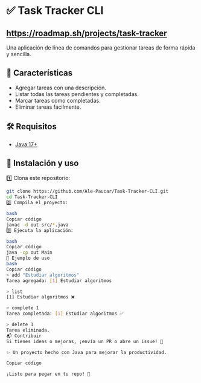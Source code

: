 # ✅ Task Tracker CLI  
## https://roadmap.sh/projects/task-tracker
Una aplicación de línea de comandos para gestionar tareas de forma rápida y sencilla.  

## 📌 Características  
- Agregar tareas con una descripción.  
- Listar todas las tareas pendientes y completadas.  
- Marcar tareas como completadas.  
- Eliminar tareas fácilmente.  

## 🛠 Requisitos  
- [Java 17+](https://www.oracle.com/java/technologies/javase/jdk17-archive-downloads.html)  

## 🚀 Instalación y uso  
1️⃣ Clona este repositorio:  
   ```bash
   git clone https://github.com/Ale-Paucar/Task-Tracker-CLI.git
   cd Task-Tracker-CLI
2️⃣ Compila el proyecto:

bash
Copiar código
javac -d out src/*.java
3️⃣ Ejecuta la aplicación:

bash
Copiar código
java -cp out Main
📖 Ejemplo de uso
bash
Copiar código
> add "Estudiar algoritmos"
Tarea agregada: [1] Estudiar algoritmos

> list
[1] Estudiar algoritmos ❌

> complete 1
Tarea completada: [1] Estudiar algoritmos ✅

> delete 1
Tarea eliminada.
📬 Contribuir
Si tienes ideas o mejoras, ¡envía un PR o abre un issue! 🚀

✨ Un proyecto hecho con Java para mejorar la productividad.

Copiar código

¡Listo para pegar en tu repo! 🚀
